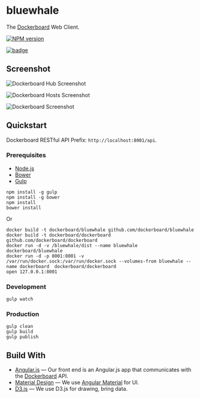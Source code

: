 
# bluewhale

The [Dockerboard][] Web Client.

  [![NPM version][npm-image]][npm-url]

[![badge](http://dockeri.co/image/dockerboard/bluewhale)](https://registry.hub.docker.com/u/dockerboard/bluewhale/)


## Screenshot

![Dockerboard Hub Screenshot](https://raw.githubusercontent.com/dockerboard/bluewhale/master/screenshots/hub_version_ping.gif)

![Dockerboard Hosts Screenshot](https://raw.githubusercontent.com/dockerboard/bluewhale/master/screenshots/hosts.gif)

![Dockerboard Screenshot](https://raw.githubusercontent.com/dockerboard/bluewhale/master/screenshots/dockerboard.gif)

## Quickstart

Dockerboard RESTful API Prefix: `http://localhost:8001/api`.

### Prerequisites

* [Node.js][]
* [Bower][]
* [Gulp][]

```
npm install -g gulp
npm install -g bower
npm install
bower install
```

Or

```
docker build -t dockerboard/bluewhale github.com/dockerboard/bluewhale
docker build -t dockerboard/dockerboard github.com/dockerboard/dockerboard
docker run -d -v /bluewhale/dist --name bluewhale dockerboard/bluewhale
docker run -d -p 8001:8001 -v /var/run/docker.sock:/var/run/docker.sock --volumes-from bluewhale --name dockerboard  dockerboard/dockerboard
open 127.0.0.1:8001
```

### Development

```
gulp watch
```

### Production

```
gulp clean
gulp build
gulp publish
```


## Build With

- [Angular.js][] &mdash; Our front end is an Angular.js app that communicates with the [Dockerboard][] API.
- [Material Design][] &mdash; We use [Angular Material][] for UI.
- [D3.js][] &mdash; We use D3.js for drawing, bring data.


[Dockerboard]: https://github.com/dockerboard/dockerboard
[Node.js]: https://nodejs.org
[Gulp]: http://gulpjs.com
[Bower]: http://bower.io
[Angular.js]: https://www.angularjs.org/
[D3.js]: http://d3js.org/
[Material Design]: https://material.angularjs.org/
[Angular Material]: https://material.angularjs.org/

[npm-image]: https://img.shields.io/npm/v/bluewhale.svg?style=flat-square
[npm-url]: https://npmjs.org/package/bluewhale
